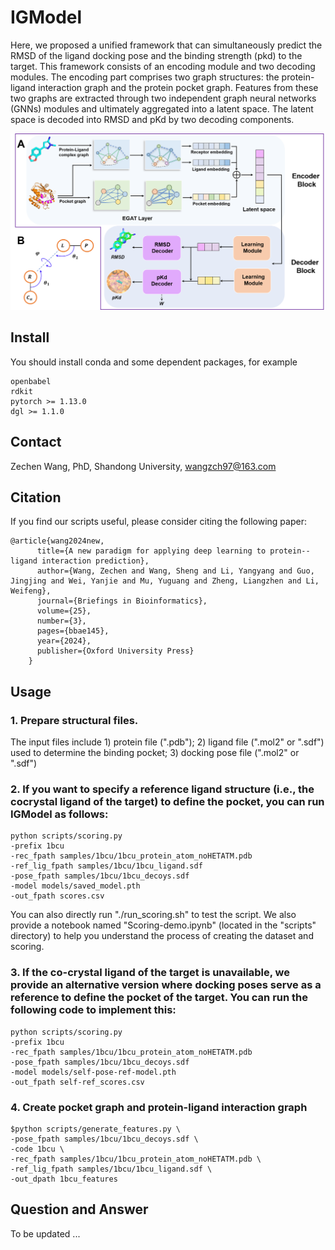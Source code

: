 # IGModel 
Here, we proposed a unified framework that can simultaneously predict the RMSD of the ligand docking pose and the binding strength (pkd) to the target. This framework consists of an encoding module and two decoding modules. The encoding part comprises two graph structures: the protein-ligand interaction graph and the protein pocket graph. Features from these two graphs are extracted through two independent graph neural networks (GNNs) modules and ultimately aggregated into a latent space. The latent space is decoded into RMSD and pKd by two decoding components.

<img src="models/IGModel.png">

## Install 
You should install conda and some dependent packages, for example

	openbabel
	rdkit
	pytorch >= 1.13.0
	dgl >= 1.1.0

## Contact
Zechen Wang, PhD, Shandong University, wangzch97@163.com</p>

## Citation
If you find our scripts useful, please consider citing the following paper:

	@article{wang2024new,
		  title={A new paradigm for applying deep learning to protein--ligand interaction prediction},
		  author={Wang, Zechen and Wang, Sheng and Li, Yangyang and Guo, Jingjing and Wei, Yanjie and Mu, Yuguang and Zheng, Liangzhen and Li, Weifeng},
		  journal={Briefings in Bioinformatics},
		  volume={25},
		  number={3},
		  pages={bbae145},
		  year={2024},
		  publisher={Oxford University Press}
		}

## Usage 
### 1. Prepare structural files.
The input files include 1) protein file (".pdb"); 2) ligand file (".mol2" or ".sdf") used to determine the binding pocket; 3) docking pose file (".mol2" or ".sdf")

### 2. If you want to specify a reference ligand structure (i.e., the cocrystal ligand of the target) to define the pocket, you can run IGModel as follows:
	python scripts/scoring.py 
	-prefix 1bcu
	-rec_fpath samples/1bcu/1bcu_protein_atom_noHETATM.pdb	
	-ref_lig_fpath samples/1bcu/1bcu_ligand.sdf
	-pose_fpath samples/1bcu/1bcu_decoys.sdf
	-model models/saved_model.pth
	-out_fpath scores.csv
You can also directly run "./run_scoring.sh" to test the script. We also provide a notebook named "Scoring-demo.ipynb" (located in the "scripts" directory) to help you understand the process of creating the dataset and scoring.

### 3. If the co-crystal ligand of the target is unavailable, we provide an alternative version where docking poses serve as a reference to define the pocket of the target. You can run the following code to implement this:
	python scripts/scoring.py 
	-prefix 1bcu 
	-rec_fpath samples/1bcu/1bcu_protein_atom_noHETATM.pdb	
	-pose_fpath samples/1bcu/1bcu_decoys.sdf 
	-model models/self-pose-ref-model.pth 
	-out_fpath self-ref_scores.csv

### 4. Create pocket graph and protein-ligand interaction graph
	$python scripts/generate_features.py \
	-pose_fpath samples/1bcu/1bcu_decoys.sdf \
	-code 1bcu \
	-rec_fpath samples/1bcu/1bcu_protein_atom_noHETATM.pdb \
	-ref_lig_fpath samples/1bcu/1bcu_ligand.sdf \
	-out_dpath 1bcu_features

## Question and Answer
To be updated ...
